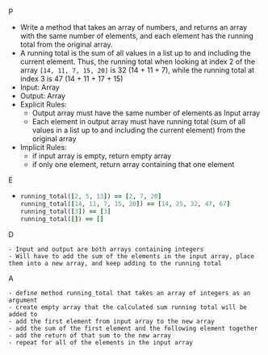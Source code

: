 P 

- Write a method that takes an array of numbers, and returns an array with the same number of elements, and each element has the running total from the original array.
- A running total is the sum of all values in a list up to and including the current element. Thus, the running total when looking at index 2 of the array ``[14, 11, 7, 15, 20]`` is 32 (14 + 11 + 7), while the running total at index 3 is 47 (14 + 11 + 17 + 15)
- Input: Array
- Output: Array
- Explicit Rules: 
  - Output array must have the same number of elements as Input array
  - Each element in output array must have running total (sum of all values in a list up to and including the current element) from the original array
- Implicit Rules:
  - if input array is empty, return empty array
  - if only one element, return array containing that one element

E

 - ```ruby
   running_total([2, 5, 13]) == [2, 7, 20]
   running_total([14, 11, 7, 15, 20]) == [14, 25, 32, 47, 67]
   running_total([3]) == [3]
   running_total([]) == []
   ```

D

	- Input and output are both arrays containing integers
	- Will have to add the sum of the elements in the input array, place them into a new array, and keep adding to the running total

A

	- define method running_total that takes an array of integers as an argument
	- create empty array that the calculated sum running total will be added to
	- add the first element from input array to the new array
	- add the sum of the first element and the following element together
	- add the return of that sum to the new array
	- repeat for all of the elements in the input array